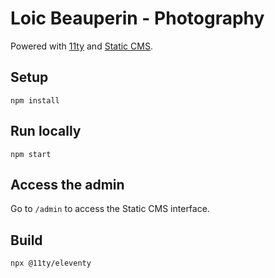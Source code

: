 # Loic Beauperin - Photography

Powered with [11ty](https://github.com/11ty/eleventy/) and [Static CMS](https://github.com/StaticJsCMS/static-cms).

## Setup

```
npm install
```

## Run locally

```
npm start
```

## Access the admin

Go to `/admin` to access the Static CMS interface.

## Build

```
npx @11ty/eleventy
```